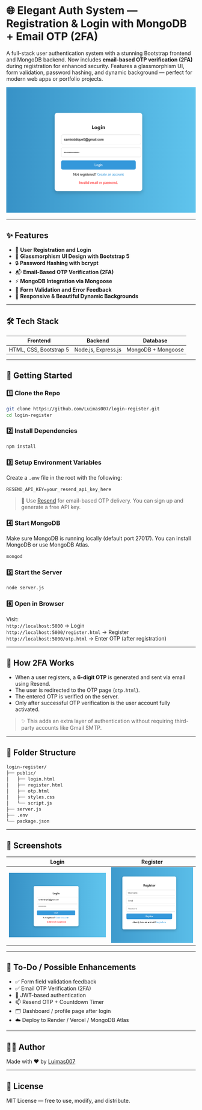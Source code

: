 # 🌐 Elegant Auth System — Registration & Login with MongoDB + Email OTP (2FA)

A full-stack user authentication system with a stunning Bootstrap frontend and MongoDB backend. Now includes **email-based OTP verification (2FA)** during registration for enhanced security. Features a glassmorphism UI, form validation, password hashing, and dynamic background — perfect for modern web apps or portfolio projects.

![Preview](./public/login.png)

---

## ✨ Features

- 🔐 **User Registration and Login**
- 🧊 **Glassmorphism UI Design with Bootstrap 5**
- 🔒 **Password Hashing with bcrypt**
- 📬 **Email-Based OTP Verification (2FA)**
- ⚡ **MongoDB Integration via Mongoose**
- 📜 **Form Validation and Error Feedback**
- 🌈 **Responsive & Beautiful Dynamic Backgrounds**

---

## 🛠️ Tech Stack

| Frontend               | Backend             | Database           |
| ---------------------- | ------------------- | ------------------ |
| HTML, CSS, Bootstrap 5 | Node.js, Express.js | MongoDB + Mongoose |

---

## 🚀 Getting Started

### 1️⃣ Clone the Repo

```bash
git clone https://github.com/Luimas007/login-register.git
cd login-register
```

### 2️⃣ Install Dependencies

```bash
npm install
```

### 3️⃣ Setup Environment Variables

Create a `.env` file in the root with the following:

```env
RESEND_API_KEY=your_resend_api_key_here
```

> 🔐 Use [Resend](https://resend.com/) for email-based OTP delivery. You can sign up and generate a free API key.

### 4️⃣ Start MongoDB

Make sure MongoDB is running locally (default port 27017). You can install MongoDB or use MongoDB Atlas.

```bash
mongod
```

### 5️⃣ Start the Server

```bash
node server.js
```

### 6️⃣ Open in Browser

Visit:  
`http://localhost:5000` → Login  
`http://localhost:5000/register.html` → Register  
`http://localhost:5000/otp.html` → Enter OTP (after registration)

---

## 🔑 How 2FA Works

- When a user registers, a **6-digit OTP** is generated and sent via email using Resend.
- The user is redirected to the OTP page (`otp.html`).
- The entered OTP is verified on the server.
- Only after successful OTP verification is the user account fully activated.

> ✨ This adds an extra layer of authentication without requiring third-party accounts like Gmail SMTP.

---

## 📁 Folder Structure

```
login-register/
├── public/
│   ├── login.html
│   ├── register.html
│   ├── otp.html
│   ├── styles.css
│   └── script.js
├── server.js
├── .env
└── package.json
```

---

## 📸 Screenshots

| Login                        | Register                           |
| ---------------------------- | ---------------------------------- |
| ![Login](./public/login.png) | ![Register](./public/register.png) |

---

## 📌 To-Do / Possible Enhancements

- ✅ Form field validation feedback
- ✅ Email OTP Verification (2FA)
- 🔐 JWT-based authentication
- 📫 Resend OTP + Countdown Timer
- 🗂️ Dashboard / profile page after login
- ☁️ Deploy to Render / Vercel / MongoDB Atlas

---

## 🧑‍💻 Author

Made with ❤️ by [Luimas007](https://github.com/Luimas007)

---

## 📄 License

MIT License — free to use, modify, and distribute.
